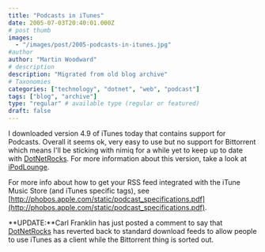 ```yaml
---
title: "Podcasts in iTunes"
date: 2005-07-03T20:40:01.000Z
# post thumb
images:
  - "/images/post/2005-podcasts-in-itunes.jpg"
#author
author: "Martin Woodward"
# description
description: "Migrated from old blog archive"
# Taxonomies
categories: ["technology", "dotnet", "web", "podcast"]
tags: ["blog", "archive"]
type: "regular" # available type (regular or featured)
draft: false
---
```


[](http://www.woodwardweb.com/images/blog/itunes_podcasts.html)I downloaded version 4.9 of iTunes today that contains support for Podcasts. Overall it seems ok, very easy to use but no support for Bittorrent which means I'll be sticking with nimiq for a while yet to keep up to date with [DotNetRocks](http://www.dotnetrocks.com). For more information about this version, take a look at [iPodLounge](http://www.ipodlounge.com/index.php/articles/comments/the-complete-guide-to-itunes-49-with-podcasts/).

For more info about how to get your RSS feed integrated with the iTune Music Store (and iTunes specific tags), see [http://phobos.apple.com/static/podcast_specifications.pdf](http://phobos.apple.com/static/podcast_specifications.pdf).

**UPDATE:**Carl Franklin has just posted a comment to say that [DotNetRocks](http://www.dotnetrocks.com) has reverted back to standard download feeds to allow people to use iTunes as a client while the Bittorrent thing is sorted out.
